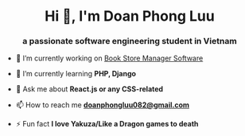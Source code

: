 <h1 align="center">Hi 👋, I'm Doan Phong Luu</h1>
<h3 align="center">a passionate software engineering student in Vietnam</h3>

- 🔭 I’m currently working on [Book Store Manager Software](https://github.com/DBPCod/CNPM_QLSach)

- 🌱 I’m currently learning **PHP, Django**

- 💬 Ask me about **React.js or any CSS-related**

- 📫 How to reach me **doanphongluu082@gmail.com**

- ⚡ Fun fact **I love Yakuza/Like a Dragon games to death**

<p align="left">
</p>
